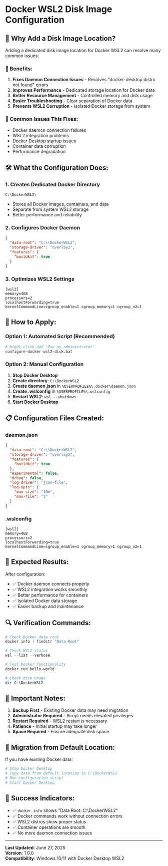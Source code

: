 # Docker WSL2 Disk Image Configuration

## 🎯 **Why Add a Disk Image Location?**

Adding a dedicated disk image location for Docker WSL2 can resolve many common issues:

### **🔧 Benefits:**

1. **Fixes Daemon Connection Issues** - Resolves "docker-desktop distro not found" errors
2. **Improves Performance** - Dedicated storage location for Docker data
3. **Better Resource Management** - Controlled memory and disk usage
4. **Easier Troubleshooting** - Clear separation of Docker data
5. **Prevents WSL2 Corruption** - Isolated Docker storage from system

### **🚨 Common Issues This Fixes:**

- Docker daemon connection failures
- WSL2 integration problems
- Docker Desktop startup issues
- Container data corruption
- Performance degradation

## 🛠️ **What the Configuration Does:**

### **1. Creates Dedicated Docker Directory**
```
C:\DockerWSL2\
```
- Stores all Docker images, containers, and data
- Separate from system WSL2 storage
- Better performance and reliability

### **2. Configures Docker Daemon**
```json
{
  "data-root": "C:\\DockerWSL2",
  "storage-driver": "overlay2",
  "features": {
    "buildkit": true
  }
}
```

### **3. Optimizes WSL2 Settings**
```
[wsl2]
memory=4GB
processors=2
localhostForwarding=true
kernelCommandLine=cgroup_enable=1 cgroup_memory=1 cgroup_v2=1
```

## 🚀 **How to Apply:**

### **Option 1: Automated Script (Recommended)**
```bash
# Right-click and "Run as administrator"
configure-docker-wsl2-disk.bat
```

### **Option 2: Manual Configuration**

1. **Stop Docker Desktop**
2. **Create directory**: `C:\DockerWSL2`
3. **Create daemon.json** in `%USERPROFILE%\.docker\daemon.json`
4. **Create .wslconfig** in `%USERPROFILE%\.wslconfig`
5. **Restart WSL2**: `wsl --shutdown`
6. **Start Docker Desktop**

## 📋 **Configuration Files Created:**

### **daemon.json**
```json
{
  "data-root": "C:\\DockerWSL2",
  "storage-driver": "overlay2",
  "features": {
    "buildkit": true
  },
  "experimental": false,
  "debug": false,
  "log-driver": "json-file",
  "log-opts": {
    "max-size": "10m",
    "max-file": "3"
  }
}
```

### **.wslconfig**
```
[wsl2]
memory=4GB
processors=2
localhostForwarding=true
kernelCommandLine=cgroup_enable=1 cgroup_memory=1 cgroup_v2=1
```

## 🎯 **Expected Results:**

After configuration:
- ✅ Docker daemon connects properly
- ✅ WSL2 integration works smoothly
- ✅ Better performance for containers
- ✅ Isolated Docker data storage
- ✅ Easier backup and maintenance

## 🔍 **Verification Commands:**

```powershell
# Check Docker data root
docker info | findstr "Data Root"

# Check WSL2 status
wsl --list --verbose

# Test Docker functionality
docker run hello-world

# Check disk usage
dir C:\DockerWSL2
```

## 🚨 **Important Notes:**

1. **Backup First** - Existing Docker data may need migration
2. **Administrator Required** - Script needs elevated privileges
3. **Restart Required** - WSL2 restart is necessary
4. **Patience** - Initial startup may take longer
5. **Space Required** - Ensure adequate disk space

## 🔄 **Migration from Default Location:**

If you have existing Docker data:

```powershell
# Stop Docker Desktop
# Copy data from default location to C:\DockerWSL2
# Run configuration script
# Start Docker Desktop
```

## 🎉 **Success Indicators:**

- ✅ `docker info` shows "Data Root: C:\DockerWSL2"
- ✅ Docker commands work without connection errors
- ✅ WSL2 distros show proper status
- ✅ Container operations are smooth
- ✅ No more daemon connection issues

---

**Last Updated**: June 27, 2025  
**Version**: 1.0.0  
**Compatibility**: Windows 10/11 with Docker Desktop WSL2 